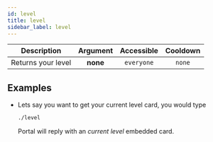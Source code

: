 ```yaml
---
id: level
title: level
sidebar_label: level
---
```


|    Description     | Argument | Accessible | Cooldown |
| :----------------: | :------: | :--------: | :------: |
| Returns your level | **none** | `everyone` |  `none`  |

## Examples

- Lets say you want to get your current level card, you would type

  ```bash
  ./level
  ```

  Portal will reply with an _current level_ embedded card.
